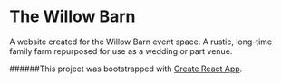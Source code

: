 # The Willow Barn

A website created for the Willow Barn event space. A rustic, long-time family farm repurposed for use as a wedding or part venue.

######This project was bootstrapped with [Create React App](https://github.com/facebookincubator/create-react-app).
